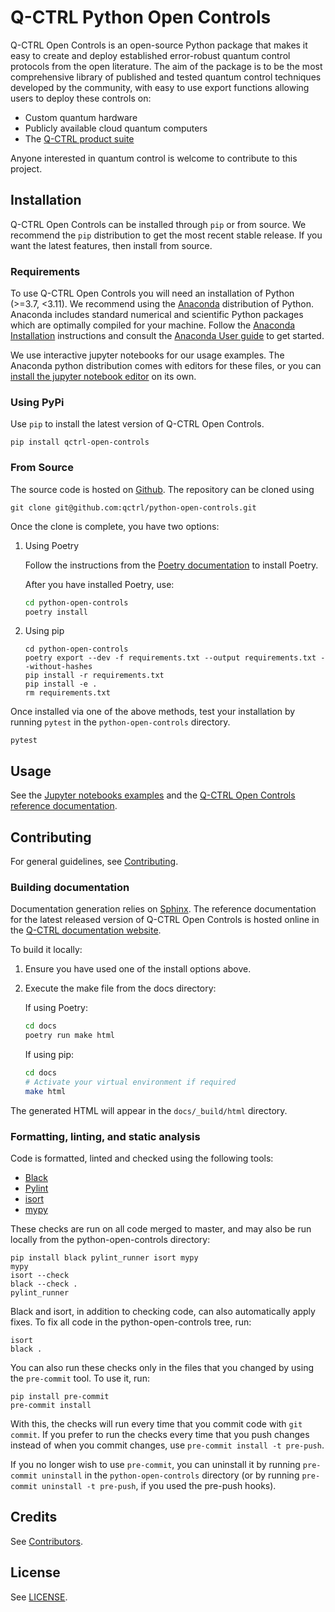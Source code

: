# Q-CTRL Python Open Controls

Q-CTRL Open Controls is an open-source Python package that makes it easy to
create and deploy established error-robust quantum control protocols from the
open literature. The aim of the package is to be the most comprehensive library
of published and tested quantum control techniques developed by the community,
with easy to use export functions allowing users to deploy these controls on:

- Custom quantum hardware
- Publicly available cloud quantum computers
- The [Q-CTRL product suite](https://q-ctrl.com/products/)

Anyone interested in quantum control is welcome to contribute to this project.

## Installation

Q-CTRL Open Controls can be installed through `pip` or from source. We recommend
the `pip` distribution to get the most recent stable release. If you want the
latest features, then install from source.

### Requirements

To use Q-CTRL Open Controls you will need an installation of Python (>=3.7, <3.11).
We recommend using the [Anaconda](https://www.anaconda.com/) distribution of
Python. Anaconda includes standard numerical and scientific Python packages
which are optimally compiled for your machine. Follow the [Anaconda
Installation](https://docs.anaconda.com/anaconda/install/) instructions and
consult the [Anaconda User
guide](https://docs.anaconda.com/anaconda/user-guide/) to get started.

We use interactive jupyter notebooks for our usage examples. The Anaconda
python distribution comes with editors for these files, or you can [install the
jupyter notebook editor](https://jupyter.org/install) on its own.

### Using PyPi

Use `pip` to install the latest version of Q-CTRL Open Controls.

```shell
pip install qctrl-open-controls
```

### From Source

The source code is hosted on
[Github](https://github.com/qctrl/python-open-controls). The repository can be
cloned using

```shell
git clone git@github.com:qctrl/python-open-controls.git
```

Once the clone is complete, you have two options:

1. Using Poetry

   Follow the instructions from the
   [Poetry documentation](https://python-poetry.org/docs/#installation) to
   install Poetry.

   After you have installed Poetry, use:

   ```bash
   cd python-open-controls
   poetry install
   ```

1. Using pip

   ```shell
   cd python-open-controls
   poetry export --dev -f requirements.txt --output requirements.txt --without-hashes
   pip install -r requirements.txt
   pip install -e .
   rm requirements.txt
   ```

Once installed via one of the above methods, test your installation by running
`pytest`
in the `python-open-controls` directory.

```shell
pytest
```

## Usage

See the [Jupyter notebooks examples](../examples) and the
[Q-CTRL Open Controls reference documentation](https://docs.q-ctrl.com/open-controls/references/qctrl-open-controls/).

## Contributing

For general guidelines, see [Contributing](https://github.com/qctrl/.github/blob/master/CONTRIBUTING.md).

### Building documentation

Documentation generation relies on [Sphinx](http://www.sphinx-doc.org).
The reference documentation for the latest released version of
Q-CTRL Open Controls is hosted online in the
[Q-CTRL documentation website](https://docs.q-ctrl.com/open-controls/references/qctrl-open-controls/).

To build it locally:

1. Ensure you have used one of the install options above.
1. Execute the make file from the docs directory:

    If using Poetry:

    ```bash
    cd docs
    poetry run make html
    ```

    If using pip:

    ```bash
    cd docs
    # Activate your virtual environment if required
    make html
    ```

The generated HTML will appear in the `docs/_build/html` directory.

### Formatting, linting, and static analysis

Code is formatted, linted and checked using the following tools:
- [Black](https://github.com/psf/black)
- [Pylint](https://pypi.org/project/pylint/)
- [isort](https://github.com/timothycrosley/isort)
- [mypy](http://mypy-lang.org/)

These checks are run on all code merged to master, and may also be run locally from the python-open-controls
directory:

```shell
pip install black pylint_runner isort mypy
mypy
isort --check
black --check .
pylint_runner
```

Black and isort, in addition to checking code, can also automatically apply fixes. To fix all code
in the python-open-controls tree, run:

```shell
isort
black .
```

You can also run these checks only in the files that you changed by using the
`pre-commit` tool. To use it, run:

```shell
pip install pre-commit
pre-commit install
```

With this, the checks will run every time that you commit code with
`git commit`. If you prefer to run the checks every time that you push changes
instead of when you commit changes, use `pre-commit install -t pre-push`.

If you no longer wish to use `pre-commit`, you can uninstall it by running
`pre-commit uninstall` in the `python-open-controls` directory (or by running
`pre-commit uninstall -t pre-push`, if you used the pre-push hooks).

## Credits

See
[Contributors](https://github.com/qctrl/python-open-controls/graphs/contributors).

## License

See [LICENSE](../LICENSE).
